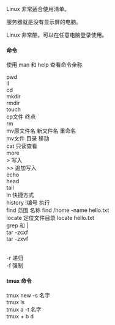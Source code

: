 Linux 非常适合使用清单。

服务器就是没有显示屏的电脑。

Linux 非常酷，可以在任意电脑登录使用。


#### 命令

使用 man 和 help 查看命令全称 

pwd   
ll  
cd  
mkdir   
rmdir  
touch  
cp文件 终点   
rm  
mv原文件名 新文件名 重命名  
mv文件 目录 移动  
cat 只读查看  
more    
\> 写入  
\>> 追加写入  
echo  
head  
tail  
ln 快捷方式  
history  !编号 执行  
find 范围 名称  find /home -name hello.txt  
locate 定位文件目录  locate hello.txt  
grep 和 |  
tar -zcxf  
tar -zxvf  


<br>
-r 递归
<br>
-f 强制 


#### tmux 命令  

tmux new -s 名字  
tmux ls  
tmux a -t 名字  
tmux + b d  
